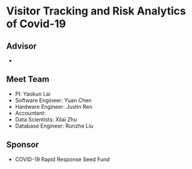 # Visitor Tracking and Risk Analytics of Covid-19

## Advisor
- 

## Meet Team

- PI: Yaokun Lai
- Software Engineer: Yuan Chen
- Hardware Engineer: Justin Ren
- Accountant: 
- Data Scientists: Xilai Zhu
- Database Engineer: Runzhe Liu

## Sponsor
- COVID-19 Rapid Response Seed Fund

